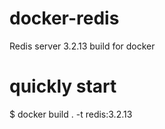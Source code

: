 # docker-redis
Redis server 3.2.13 build for docker
# quickly start
$ docker build . -t redis:3.2.13
